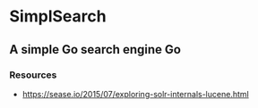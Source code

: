 # SimplSearch

## A simple Go search engine Go

### Resources
- https://sease.io/2015/07/exploring-solr-internals-lucene.html
